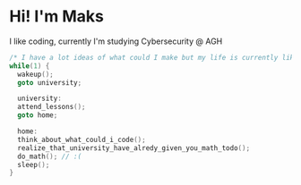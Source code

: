 # Hi! I'm Maks
I like coding, currently I'm studying Cybersecurity @ AGH

```c
/* I have a lot ideas of what could I make but my life is currently like this */
while(1) {
  wakeup();
  goto university;

  university:
  attend_lessons();
  goto home;

  home:
  think_about_what_could_i_code();
  realize_that_university_have_alredy_given_you_math_todo();
  do_math(); // :(
  sleep();
}
```
